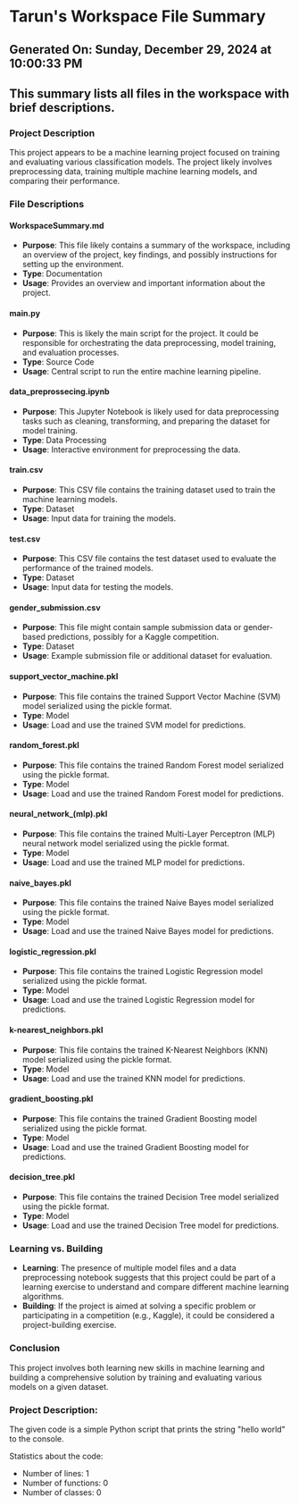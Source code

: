 # Tarun's Workspace File Summary
## Generated On: Sunday, December 29, 2024 at 10:00:33 PM
This summary lists all files in the workspace with brief descriptions.
---
### Project Description
This project appears to be a machine learning project focused on training and evaluating various classification models. The project likely involves preprocessing data, training multiple machine learning models, and comparing their performance.

### File Descriptions

#### WorkspaceSummary.md
- **Purpose**: This file likely contains a summary of the workspace, including an overview of the project, key findings, and possibly instructions for setting up the environment.
- **Type**: Documentation
- **Usage**: Provides an overview and important information about the project.

#### main.py
- **Purpose**: This is likely the main script for the project. It could be responsible for orchestrating the data preprocessing, model training, and evaluation processes.
- **Type**: Source Code
- **Usage**: Central script to run the entire machine learning pipeline.

#### data_preprossecing.ipynb
- **Purpose**: This Jupyter Notebook is likely used for data preprocessing tasks such as cleaning, transforming, and preparing the dataset for model training.
- **Type**: Data Processing
- **Usage**: Interactive environment for preprocessing the data.

#### train.csv
- **Purpose**: This CSV file contains the training dataset used to train the machine learning models.
- **Type**: Dataset
- **Usage**: Input data for training the models.

#### test.csv
- **Purpose**: This CSV file contains the test dataset used to evaluate the performance of the trained models.
- **Type**: Dataset
- **Usage**: Input data for testing the models.

#### gender_submission.csv
- **Purpose**: This file might contain sample submission data or gender-based predictions, possibly for a Kaggle competition.
- **Type**: Dataset
- **Usage**: Example submission file or additional dataset for evaluation.

#### support_vector_machine.pkl
- **Purpose**: This file contains the trained Support Vector Machine (SVM) model serialized using the pickle format.
- **Type**: Model
- **Usage**: Load and use the trained SVM model for predictions.

#### random_forest.pkl
- **Purpose**: This file contains the trained Random Forest model serialized using the pickle format.
- **Type**: Model
- **Usage**: Load and use the trained Random Forest model for predictions.

#### neural_network_(mlp).pkl
- **Purpose**: This file contains the trained Multi-Layer Perceptron (MLP) neural network model serialized using the pickle format.
- **Type**: Model
- **Usage**: Load and use the trained MLP model for predictions.

#### naive_bayes.pkl
- **Purpose**: This file contains the trained Naive Bayes model serialized using the pickle format.
- **Type**: Model
- **Usage**: Load and use the trained Naive Bayes model for predictions.

#### logistic_regression.pkl
- **Purpose**: This file contains the trained Logistic Regression model serialized using the pickle format.
- **Type**: Model
- **Usage**: Load and use the trained Logistic Regression model for predictions.

#### k-nearest_neighbors.pkl
- **Purpose**: This file contains the trained K-Nearest Neighbors (KNN) model serialized using the pickle format.
- **Type**: Model
- **Usage**: Load and use the trained KNN model for predictions.

#### gradient_boosting.pkl
- **Purpose**: This file contains the trained Gradient Boosting model serialized using the pickle format.
- **Type**: Model
- **Usage**: Load and use the trained Gradient Boosting model for predictions.

#### decision_tree.pkl
- **Purpose**: This file contains the trained Decision Tree model serialized using the pickle format.
- **Type**: Model
- **Usage**: Load and use the trained Decision Tree model for predictions.

### Learning vs. Building
- **Learning**: The presence of multiple model files and a data preprocessing notebook suggests that this project could be part of a learning exercise to understand and compare different machine learning algorithms.
- **Building**: If the project is aimed at solving a specific problem or participating in a competition (e.g., Kaggle), it could be considered a project-building exercise.

### Conclusion
This project involves both learning new skills in machine learning and building a comprehensive solution by training and evaluating various models on a given dataset. 
### Project Description:
 The given code is a simple Python script that prints the string "hello world" to the console. 

Statistics about the code:
- Number of lines: 1
- Number of functions: 0
- Number of classes: 0
